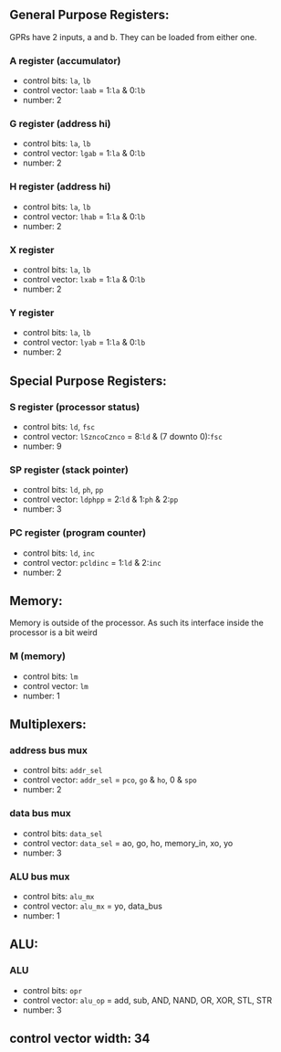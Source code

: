 ## General Purpose Registers:
GPRs have 2 inputs, a and b. They can be loaded from either one.

### A register (accumulator)
- control bits: `la`, `lb`
- control vector: `laab` = 1:`la` & 0:`lb`
- number: 2

### G register (address hi) 
- control bits: `la`, `lb`
- control vector: `lgab` = 1:`la` & 0:`lb`
- number: 2

### H register (address hi)
- control bits: `la`, `lb`
- control vector: `lhab` = 1:`la` & 0:`lb`
- number: 2

### X register
- control bits: `la`, `lb`
- control vector: `lxab` = 1:`la` & 0:`lb`
- number: 2

### Y register
- control bits: `la`, `lb`
- control vector: `lyab` = 1:`la` & 0:`lb`
- number: 2


## Special Purpose Registers:

### S register (processor status)
- control bits: `ld`, `fsc`
- control vector: `lSzncoCznco` = 8:`ld` & (7 downto 0):`fsc`
- number: 9

### SP register (stack pointer)
- control bits: `ld`, `ph`, `pp`
- control vector: `ldphpp` = 2:`ld` & 1:`ph` & 2:`pp`
- number: 3

### PC register (program counter)
- control bits: `ld`, `inc`
- control vector: `pcldinc` = 1:`ld` & 2:`inc`
- number: 2


## Memory:
Memory is outside of the processor. As such its interface inside the processor is a bit weird

### M (memory)
- control bits: `lm`
- control vector: `lm`
- number: 1


## Multiplexers:

### address bus mux
- control bits: `addr_sel`
- control vector: `addr_sel` = `pco`, `go` & `ho`, 0 & `spo`
- number: 2

### data bus mux
- control bits: `data_sel`
- control vector: `data_sel` = ao, go, ho, memory_in, xo, yo
- number: 3

### ALU bus mux
- control bits: `alu_mx`
- control vector: `alu_mx` = yo, data_bus
- number: 1


## ALU:

### ALU
- control bits: `opr`
- control vector: `alu_op` = add, sub, AND, NAND, OR, XOR, STL, STR
- number: 3

## control vector width: 34

